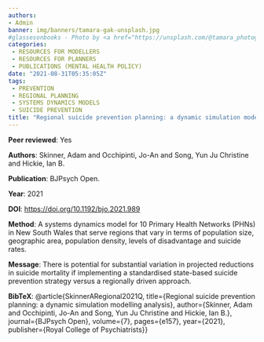 ```yaml
---
authors:
- Admin
banner: img/banners/tamara-gak-unsplash.jpg
#glassesonbooks - Photo by <a href="https://unsplash.com/@tamara_photography?utm_source=unsplash&utm_medium=referral&utm_content=creditCopyText">Tamara Gak</a> on <a href="https://unsplash.com/s/photos/publication?utm_source=unsplash&utm_mediu
categories:
 - RESOURCES FOR MODELLERS
 - RESOURCES FOR PLANNERS
 - PUBLICATIONS (MENTAL HEALTH POLICY)
date: "2021-08-31T05:35:05Z"
tags:
 - PREVENTION
 - REGIONAL PLANNING
 - SYSTEMS DYNAMICS MODELS
 - SUICIDE PREVENTION
title: "Regional suicide prevention planning: a dynamic simulation modelling analysis"
---
```


**Peer reviewed**: Yes

**Authors**: Skinner, Adam and Occhipinti, Jo-An and Song, Yun Ju Christine and Hickie, Ian B.

**Publication**: BJPsych Open.

**Year**: 2021 

**DOI**: https://doi.org/10.1192/bjo.2021.989

**Method**: A systems dynamics model for 10 Primary Health Networks (PHNs) in New South Wales that serve regions that vary in terms of population size, geographic area, population density, levels of disadvantage and suicide rates.

**Message**: There is potential for substantial variation in projected reductions in suicide mortality if implementing a standardised state-based suicide prevention strategy versus a regionally driven approach.

**BibTeX**: @article{SkinnerARegional2021Q, title={Regional suicide prevention planning: a dynamic simulation modelling analysis}, author={Skinner, Adam and Occhipinti, Jo-An and Song, Yun Ju Christine and Hickie, Ian B.}, journal={BJPsych Open}, volume={7}, pages={e157}, year={2021}, publisher={Royal College of Psychiatrists}}
